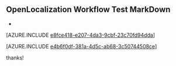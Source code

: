 ## OpenLocalization Workflow Test MarkDown
* 

[AZURE.INCLUDE [e8fce418-e207-4da3-9cbf-23c70fd94dda](calleeMd1.md)]



[AZURE.INCLUDE [e4b6f0df-381a-4d5c-ab68-3c50744508ce](calleeMd2.md)]

 
thanks!